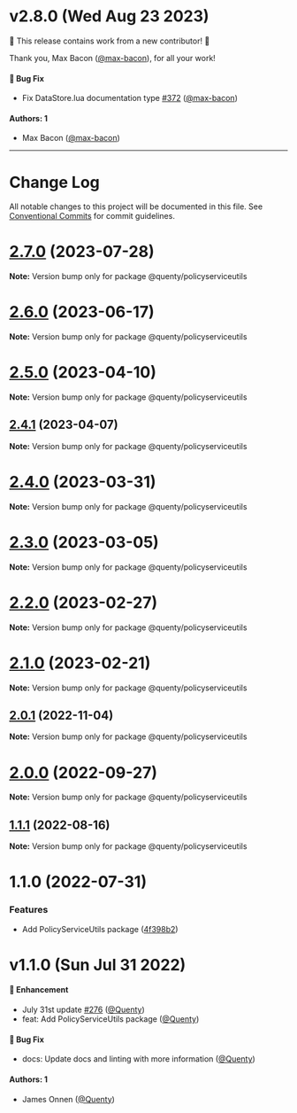 # v2.8.0 (Wed Aug 23 2023)

:tada: This release contains work from a new contributor! :tada:

Thank you, Max Bacon ([@max-bacon](https://github.com/max-bacon)), for all your work!

#### 🐛 Bug Fix

- Fix DataStore.lua documentation type [#372](https://github.com/Quenty/NevermoreEngine/pull/372) ([@max-bacon](https://github.com/max-bacon))

#### Authors: 1

- Max Bacon ([@max-bacon](https://github.com/max-bacon))

---

# Change Log

All notable changes to this project will be documented in this file.
See [Conventional Commits](https://conventionalcommits.org) for commit guidelines.

# [2.7.0](https://github.com/Quenty/NevermoreEngine/compare/@quenty/policyserviceutils@2.6.0...@quenty/policyserviceutils@2.7.0) (2023-07-28)

**Note:** Version bump only for package @quenty/policyserviceutils





# [2.6.0](https://github.com/Quenty/NevermoreEngine/compare/@quenty/policyserviceutils@2.5.0...@quenty/policyserviceutils@2.6.0) (2023-06-17)

**Note:** Version bump only for package @quenty/policyserviceutils





# [2.5.0](https://github.com/Quenty/NevermoreEngine/compare/@quenty/policyserviceutils@2.4.1...@quenty/policyserviceutils@2.5.0) (2023-04-10)

**Note:** Version bump only for package @quenty/policyserviceutils





## [2.4.1](https://github.com/Quenty/NevermoreEngine/compare/@quenty/policyserviceutils@2.4.0...@quenty/policyserviceutils@2.4.1) (2023-04-07)

**Note:** Version bump only for package @quenty/policyserviceutils





# [2.4.0](https://github.com/Quenty/NevermoreEngine/compare/@quenty/policyserviceutils@2.3.0...@quenty/policyserviceutils@2.4.0) (2023-03-31)

**Note:** Version bump only for package @quenty/policyserviceutils





# [2.3.0](https://github.com/Quenty/NevermoreEngine/compare/@quenty/policyserviceutils@2.2.0...@quenty/policyserviceutils@2.3.0) (2023-03-05)

**Note:** Version bump only for package @quenty/policyserviceutils





# [2.2.0](https://github.com/Quenty/NevermoreEngine/compare/@quenty/policyserviceutils@2.1.0...@quenty/policyserviceutils@2.2.0) (2023-02-27)

**Note:** Version bump only for package @quenty/policyserviceutils





# [2.1.0](https://github.com/Quenty/NevermoreEngine/compare/@quenty/policyserviceutils@2.0.1...@quenty/policyserviceutils@2.1.0) (2023-02-21)

**Note:** Version bump only for package @quenty/policyserviceutils





## [2.0.1](https://github.com/Quenty/NevermoreEngine/compare/@quenty/policyserviceutils@2.0.0...@quenty/policyserviceutils@2.0.1) (2022-11-04)

**Note:** Version bump only for package @quenty/policyserviceutils





# [2.0.0](https://github.com/Quenty/NevermoreEngine/compare/@quenty/policyserviceutils@1.1.1...@quenty/policyserviceutils@2.0.0) (2022-09-27)

**Note:** Version bump only for package @quenty/policyserviceutils





## [1.1.1](https://github.com/Quenty/NevermoreEngine/compare/@quenty/policyserviceutils@1.1.0...@quenty/policyserviceutils@1.1.1) (2022-08-16)

**Note:** Version bump only for package @quenty/policyserviceutils





# 1.1.0 (2022-07-31)


### Features

* Add PolicyServiceUtils package ([4f398b2](https://github.com/Quenty/NevermoreEngine/commit/4f398b237d56eeb34db3f925a97a3902e4fdd9b5))





# v1.1.0 (Sun Jul 31 2022)

#### 🚀 Enhancement

- July 31st update [#276](https://github.com/Quenty/NevermoreEngine/pull/276) ([@Quenty](https://github.com/Quenty))
- feat: Add PolicyServiceUtils package ([@Quenty](https://github.com/Quenty))

#### 🐛 Bug Fix

- docs: Update docs and linting with more information ([@Quenty](https://github.com/Quenty))

#### Authors: 1

- James Onnen ([@Quenty](https://github.com/Quenty))
